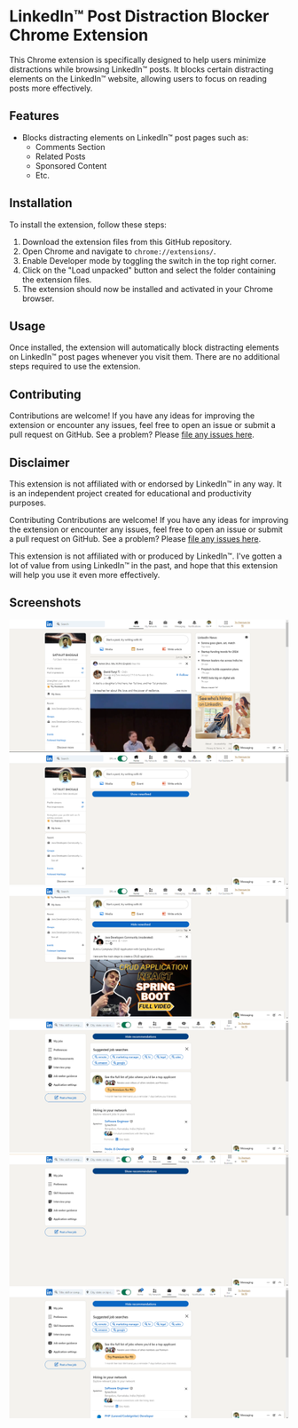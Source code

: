 # LinkedIn™ Post Distraction Blocker Chrome Extension

This Chrome extension is specifically designed to help users minimize distractions while browsing LinkedIn™ posts. It blocks certain distracting elements on the LinkedIn™ website, allowing users to focus on reading posts more effectively.

## Features

- Blocks distracting elements on LinkedIn™ post pages such as:
  - Comments Section
  - Related Posts
  - Sponsored Content
  - Etc.

## Installation

To install the extension, follow these steps:

1. Download the extension files from this GitHub repository.
2. Open Chrome and navigate to `chrome://extensions/`.
3. Enable Developer mode by toggling the switch in the top right corner.
4. Click on the "Load unpacked" button and select the folder containing the extension files.
5. The extension should now be installed and activated in your Chrome browser.

## Usage

Once installed, the extension will automatically block distracting elements on LinkedIn™ post pages whenever you visit them. There are no additional steps required to use the extension.

## Contributing

Contributions are welcome! If you have any ideas for improving the extension or encounter any issues, feel free to open an issue or submit a pull request on GitHub.
See a problem? Please [file any issues here](https://github.com//satyajit5007/chrome_extension-geekathon/issues). 



## Disclaimer

This extension is not affiliated with or endorsed by LinkedIn™ in any way. It is an independent project created for educational and productivity purposes.


Contributing
Contributions are welcome! If you have any ideas for improving the extension or encounter any issues, feel free to open an issue or submit a pull request on GitHub.
See a problem? Please [file any issues here](https://github.com//satyajit5007/chrome_extension-geekathon/issues). 

This extension is not affiliated with or produced by LinkedIn™. I've gotten a lot of value from using LinkedIn™ in the past, and hope that this extension will help you use it even more effectively. 

## Screenshots
![Newsfeed hidden](/images/1.png)
![Newsfeed showing](/images/2.png)
![Connections hidden](/images/3.png)
![Connections showing](/images/4.png)
![Jobs showing](/images/5.png)
![Jobs showing](/images/6.png)

